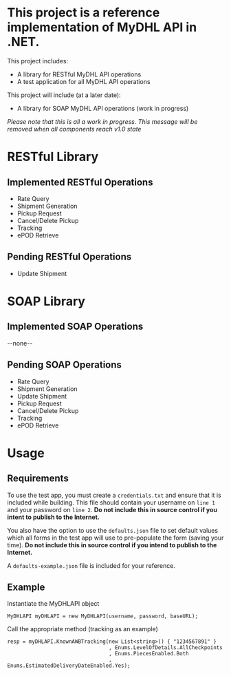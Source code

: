 This project is a reference implementation of MyDHL API in .NET.
============================================================

This project includes:
* A library for RESTful MyDHL API operations
* A test application for all MyDHL API operations

This project will include (at a later date):
* A library for SOAP MyDHL API operations (work in progress)

_Please note that this is all a work in progress. This message will be removed when all components reach v1.0 state_

RESTful Library
===============

Implemented RESTful Operations
------------------------------

* Rate Query
* Shipment Generation
* Pickup Request
* Cancel/Delete Pickup
* Tracking
* ePOD Retrieve

Pending RESTful Operations
--------------------------

* Update Shipment

SOAP Library
============

Implemented SOAP Operations
----------------------

--none--

Pending SOAP Operations
-----------------------

* Rate Query
* Shipment Generation
* Update Shipment
* Pickup Request
* Cancel/Delete Pickup
* Tracking
* ePOD Retrieve

Usage
=====

Requirements
-------

To use the test app, you must create a `credentials.txt` and ensure that it is included while building. This file should contain your username on `line 1` and your password on `line 2`. __Do not include this in source control if you intent to publish to the Internet.__

You also have the option to use the `defaults.json` file to set default values which all forms in the test app will use to pre-populate the form (saving your time). __Do not include this in source control if you intend to publish to the Internet.__

A `defaults-example.json` file is included for your reference.

Example
----
Instantiate the MyDHLAPI object

    MyDHLAPI myDHLAPI = new MyDHLAPI(username, password, baseURL);

Call the appropriate method (tracking as an example)

    resp = myDHLAPI.KnownAWBTracking(new List<string>() { "1234567891" }
                                     , Enums.LevelOfDetails.AllCheckpoints
                                     , Enums.PiecesEnabled.Both
                                     , Enums.EstimatedDeliveryDateEnabled.Yes);


